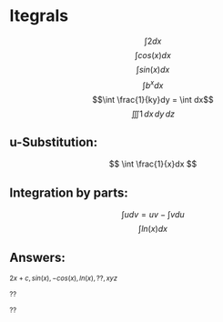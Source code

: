 # Itegrals


$$ \int 2dx  $$
$$ \int cos(x) dx $$
$$ \int sin(x) dx $$
$$ \int b^x dx $$
$$\int \frac{1}{ky}dy = \int dx$$
$$\iiint 1 \,dx \,dy \,dz$$

## u-Substitution:
$$ \int \frac{1}{x}dx $$

## Integration by parts:
$$ \int udv = uv - \int vdu $$
$$ \int ln(x)dx  $$


## Answers:
<sub>$2x+c, sin(x), -cos(x), ln(x), ??, xyz$</sub>

<sub>$??$</sub>

<sub>$??$</sub>